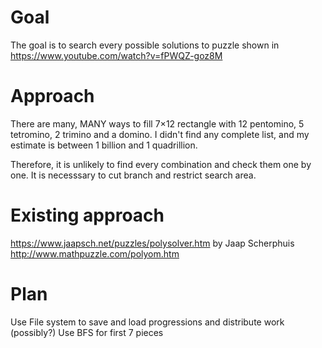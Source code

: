 # Goal

The goal is to search every possible solutions to puzzle shown in https://www.youtube.com/watch?v=fPWQZ-goz8M

# Approach

There are many, MANY ways to fill 7×12 rectangle with 12 pentomino, 5 tetromino, 2 trimino and a domino. I didn't find any complete list, and my estimate is between 1 billion and 1 quadrillion.

Therefore, it is unlikely to find every combination and check them one by one. It is necesssary to cut branch and restrict search area.

# Existing approach

https://www.jaapsch.net/puzzles/polysolver.htm by Jaap Scherphuis
http://www.mathpuzzle.com/polyom.htm

# Plan

Use File system to save and load progressions and distribute work (possibly?)
Use BFS for first 7 pieces
